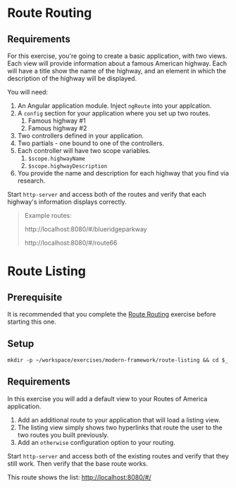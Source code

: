 # Route Routing

## Requirements

For this exercise, you're going to create a basic application, with two views. Each view will provide information about a famous American highway. Each will have a title show the name of the highway, and an element in which the description of the highway will be displayed.

You will need:

1. An Angular application module. Inject `ngRoute` into your applcation.
1. A `config` section for your application where you set up two routes.
    1. Famous highway #1
    2. Famous highway #2
1. Two controllers defined in your application.
1. Two partials - one bound to one of the controllers.
1. Each controller will have two scope variables.
    1. `$scope.highwayName`
    1. `$scope.highwayDescription`
1. You provide the name and description for each highway that you find via research.

Start `http-server` and access both of the routes and verify that each highway's information displays correctly.

> Example routes:
>
>   http://localhost:8080/#/blueridgeparkway
>
>   http://localhost:8080/#/route66


# Route Listing

## Prerequisite

It is recommended that you complete the [Route Routing](./MF_ROUTE_ROUTING.md) exercise before starting this one.

## Setup

```
mkdir -p ~/workspace/exercises/modern-framework/route-listing && cd $_
```

## Requirements

In this exercise you will add a default view to your Routes of America application.

1. Add an additional route to your application that will load a listing view.
1. The listing view simply shows two hyperlinks that route the user to the two routes you built previously.
1. Add an `otherwise` configuration option to your routing.

Start `http-server` and access both of the existing routes and verify that they still work. Then verify that the base route works.

This route shows the list: [http://localhost:8080/#/](http://localhost:8080/#/)
